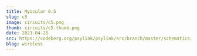 ```yaml
---
title: Myocular 0.5
slug: c5
image: circuits/c5.png
thumb: circuits/c5.thumb.png
date: 2021-04-28
src: https://codeberg.org/psylink/psylink/src/branch/master/schematics/myocular0.5.sch
blog: wireless
---
```

